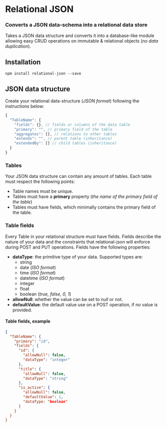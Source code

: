 # Relational JSON
### Converts a JSON data-schema into a relational data store
Takes a JSON data structure and converts it into a database-like module allowing easy CRUD operations on immutable & relational objects (*no data duplication*).

## Installation
```
npm install relational-json --save
```

## JSON data structure
Create your relational data-structure (*JSON format*) following the instructions below:
```js
{
  "TableName": {
    "fields": {}, // fields or columns of the data table
    "primary": "", // primary field of the table
    "aggregates": [], // relations to other tables
    "extends": "", // parent table (inheritance) 
    "extendedBy": [] // child tables (inheritance)
  }
}
```

### Tables
Your JSON data structure can contain any amount of tables. Each table must respect the following points:
- Table names must be unique.
- Tables must have a **primary** property (*the name of the primary field of the table*)
- Tables must have fields, which minimally contains the primary field of the table.

### Table fields
Every Table in your relational structure must have fields. Fields describe the nature of your data and the constraints that relational-json will enforce during POST and PUT operations.
Fields have the following properties:
- **dataType**: the primitive type of your data. Supported types are:
  - string
  - date (*ISO format*)
  - time (*ISO format*)
  - datetime (*ISO format*)
  - integer
  - float
  - boolean (*true, false, 0, 1*)
- **allowNull**: whether the value can be set to *null* or not.
- **defaultValue**: the default value use on a POST operation, if no value is provided.
  
#### Table fields, example
```json
{
  "TableName": {
    "primary": "id",
    "fields": {
      "id": {
        "allowNull": false,
        "dataType": "integer"
      },
      "title": {
        "allowNull": false,
        "dataType": "string"
      },
      "is_active": {
        "allowNull": false,
        "defaultValue": 1,
        "dataType: "boolean"
      }
    }
  }
}
```


